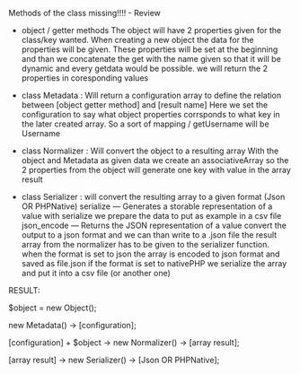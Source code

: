 Methods of the class missing!!!! - Review

* object / getter methods
The object will have 2 properties given for the class/key wanted.
When creating a new object the data for the properties will be given.
These properties will be set at the beginning and than we concatenate the get with the name given so that it will be dynamic and every getdata would be possible.
we will return the 2 properties in coresponding values

* class Metadata : Will return a configuration array to define the relation between [object getter method] and [result name]
Here we set the configuration to say what object properties corrsponds to what key in the later created array.
So a sort of mapping / getUsername will be Username

* class Normalizer : Will convert the object to a resulting array
With the object and Metadata as given data we create an associativeArray
so the 2 properties from the object will generate one key with value in the array result

* class Serializer : will convert the resulting array to a given format (Json OR PHPNative)
serialize — Generates a storable representation of a value
with serialize we prepare the data to put as example in a csv file
json_encode — Returns the JSON representation of a value
convert the output to a json format and we can than write to a .json file
the result array from the normalizer has to be given to the serializer function.
when the format is set to json the array is encoded to json format and saved as file.json
if the format is set to nativePHP we serialize the array and put it into a csv file (or another one)

RESULT:

$object = new Object();

new Metadata() -> [configuration];

[configuration] + $object -> new Normalizer() -> [array result];

[array result] -> new Serializer() -> [Json OR PHPNative];
